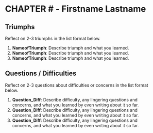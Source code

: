 # CHAPTER # - Firstname Lastname

## Triumphs

Reflect on 2-3 triumphs in the list format below.

1. **NameofTriumph**: Describe triumph and what you learned.
2. **NameofTriumph**: Describe triumph and what you learned.
3. **NameofTriumph**: Describe triumph and what you learned.

## Questions / Difficulties

Reflect on 2-3 questions about difficulties or concerns in the list format below.

1. **Question_Diff**: Describe difficulty, any lingering questions and concerns, and what you learned by even writing about it so far.
2. **Question_Diff**: Describe difficulty, any lingering questions and concerns, and what you learned by even writing about it so far.
3. **Question_Diff**: Describe difficulty, any lingering questions and concerns, and what you learned by even writing about it so far.
